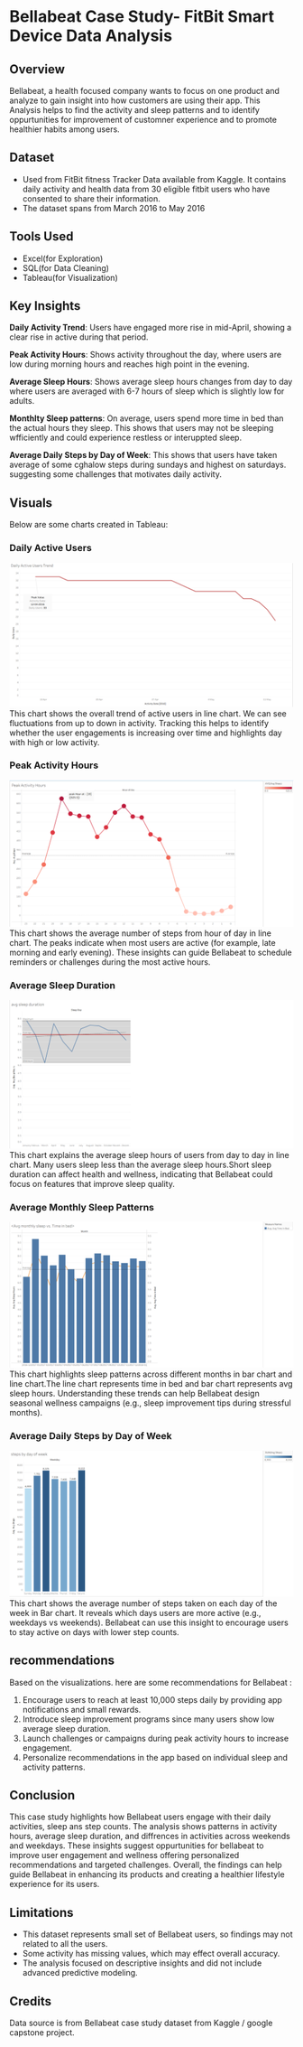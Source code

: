 # Bellabeat Case Study- FitBit Smart Device Data Analysis

## Overview
Bellabeat, a health focused company wants to focus on one product and analyze to gain insight into how customers are using their app. This Analysis helps to find the activity and sleep patterns and to identify oppurtunities for improvement of customner experience and to promote healthier habits among users.

## Dataset
- Used from FitBit fitness Tracker Data available from Kaggle. It contains daily activity and health data from 30 eligible fitbit users who have consented to share their information.
- The dataset spans from March 2016 to May 2016

## Tools Used
- Excel(for Exploration)
- SQL(for Data Cleaning)
- Tableau(for Visualization)

## Key Insights
**Daily Activity Trend**: Users have engaged more rise in mid-April, showing a clear rise in active during that period.

**Peak Activity Hours**: Shows activity throughout the day, where users are low during morning hours and reaches high point in the evening.

**Average Sleep Hours**: Shows average sleep hours changes from day to day where users are averaged with 6-7 hours of sleep which is slightly low for adults.

**Monthlty Sleep patterns**: On average, users spend more time in bed than the actual hours they sleep. This shows that users may not be sleeping wfficiently and could experience restless or interuppted sleep.

**Average Daily Steps by Day of Week**: This shows that users have taken average of  some cghalow steps during sundays and highest on saturdays. suggesting some challenges that motivates daily activity.

## Visuals
Below are some charts created in Tableau:

### Daily Active Users
![Daily Active Users](daily-active-users-trend.png)
This chart shows the overall trend of active users in line chart. We can see fluctuations from up to down in activity. Tracking this helps to identify  whether the user engagements is increasing over time and highlights day with high or low activity.

### Peak Activity Hours
![Peak Activity Users](peak-activity-hours.png)
This chart shows the average number of steps from hour of day in line chart. The peaks indicate when most users are active (for example, late morning and early evening). These insights can guide Bellabeat to schedule reminders or challenges during the most active hours.  


### Average Sleep Duration
![Average Sleep Hours](average-sleep-duration.png)
This chart explains the average sleep hours of users from day to day in line chart. Many users sleep less than the average sleep hours.Short sleep duration can affect health and wellness, indicating that Bellabeat could focus on features that improve sleep quality.  


### Average Monthly Sleep Patterns
![Average Monthly Sleep Patterns](avg-sleep-vs-time-in-bed.png)
This chart highlights sleep patterns across different months in bar chart and line chart.The line chart represents time in bed and bar chart represents avg sleep hours. Understanding these trends can help Bellabeat design seasonal wellness campaigns (e.g., sleep improvement tips during stressful months).

### Average Daily Steps by Day of Week
![Average Daily Steps by Day of week](avg-steps-by-week.png)
This chart shows the average number of steps taken on each day of the week in Bar chart. It reveals which days users are more active (e.g., weekdays vs weekends). Bellabeat can use this insight to encourage users to stay active on days with lower step counts.  

## recommendations
Based on the visualizations. here are some recommendations for Bellabeat :
1. Encourage users to reach at least 10,000 steps daily by providing app notifications and small rewards.  
2. Introduce sleep improvement programs since many users show low average sleep duration.  
3. Launch challenges or campaigns during peak activity hours to increase engagement.  
4. Personalize recommendations in the app based on individual sleep and activity patterns.  

## Conclusion
This case study highlights how Bellabeat users engage with their daily activities, sleep ans step counts. The analysis shows patterns in activity hours, average sleep duration, and diffrences in activities across weekends and weekdays. These insights suggest oppurtunities for bellabeat to improve user engagement and wellness offering personalized recommendations and targeted challenges. Overall, the findings can help guide Bellabeat in enhancing its products and creating a healthier lifestyle experience for its users.

## Limitations
- This dataset represents small set of Bellabeat users, so findings may not related to all the users.
- Some activity has missing values, which may effect overall accuracy.
- The analysis focused on descriptive insights and did not include advanced predictive modeling.

## Credits
Data source is from Bellabeat case study dataset from Kaggle / google capstone project.














